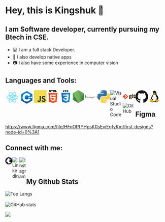 # Hey, this is Kingshuk  👋

## I am Software developer, currently pursuing my Btech in CSE.

- 💻 I am a full stack Developer.
- 📱 I also develop native apps
- 📷 I also have some experience in computer vision

<!--  - 👨‍💻 All of my projects are available in my [website] -->


## Languages and Tools:

<img align="left" alt="React" width="45px" src="https://raw.githubusercontent.com/github/explore/80688e429a7d4ef2fca1e82350fe8e3517d3494d/topics/react/react.png" />
<img align="left" src="https://raw.githubusercontent.com/SVijayB/SVijayB/master/assets/SVG/Languages/c++.svg" width=45 />
<img align="left" alt="JavaScript" width="40px" src="https://raw.githubusercontent.com/github/explore/80688e429a7d4ef2fca1e82350fe8e3517d3494d/topics/javascript/javascript.png" />
<img align="left" alt="HTML5" width="40px" src="https://raw.githubusercontent.com/github/explore/80688e429a7d4ef2fca1e82350fe8e3517d3494d/topics/html/html.png" />
<img align="left" alt="CSS3" width="40px" src="https://raw.githubusercontent.com/github/explore/80688e429a7d4ef2fca1e82350fe8e3517d3494d/topics/css/css.png" />
<img align="left" alt="Node.js" width="40px" src="https://raw.githubusercontent.com/github/explore/80688e429a7d4ef2fca1e82350fe8e3517d3494d/topics/nodejs/nodejs.png" />
<img align="left" alt="MongoDB" width="40px" src="https://raw.githubusercontent.com/github/explore/80688e429a7d4ef2fca1e82350fe8e3517d3494d/topics/mongodb/mongodb.png" />
<img  align="left" width="40px" src="https://raw.githubusercontent.com/SVijayB/SVijayB/master/assets/SVG/Languages/python.svg" />
<img align="left" alt="Visual Studio Code" width="40px" src="https://opencv.org/wp-content/uploads/2020/07/cropped-OpenCV_logo_white_600x.png" />
<img align="left" alt="Git" width="40px" src="https://raw.githubusercontent.com/github/explore/80688e429a7d4ef2fca1e82350fe8e3517d3494d/topics/git/git.png" />
<img align="left" alt="GitHub" width="40px" src="https://raw.githubusercontent.com/github/explore/78df643247d429f6cc873026c0622819ad797942/topics/github/github.png" />
<img align="left" alt="GitHub" width="40px" src="https://raw.githubusercontent.com/github/explore/80688e429a7d4ef2fca1e82350fe8e3517d3494d/topics/linux/linux.png" />
<img align="left" alt="GitHub" width="40px" src="https://raw.githubusercontent.com/flutter/website/master/src/_assets/image/flutter-lockup-bg.jpg" />


<br />
<br />

## Figma
https://www.figma.com/file/HFqOPfYHpsK0sEviEgfyKm/first-designs?node-id=0%3A1

## Connect with me:

[<img align="left" alt="website" width="22px" src="https://raw.githubusercontent.com/iconic/open-iconic/master/svg/globe.svg" />][website]
[<img align="left" alt="LinkedIn" width="22px" src="https://cdn.jsdelivr.net/npm/simple-icons@v3/icons/linkedin.svg" />][linkedin]
[<img align="left" alt="Instagram" width="22px" src="https://cdn.jsdelivr.net/npm/simple-icons@v3/icons/instagram.svg" />][instagram]
<br />
<br />

## My Github Stats

![Top Langs](https://github-readme-stats.vercel.app/api/top-langs/?username=kingshuk01)
<br />
<br />
![GitHub stats](https://github-readme-stats.vercel.app/api?username=kingshuk01&show_icons=true&theme=tokyonight)

![](https://visitor-badge.laobi.icu/badge?page_id=kingshuk01.kingshuk01)



[website]: https://kingshuk01.github.io/portfolio/
[instagram]:https://www.instagram.com/kingshuk.mukherjee/
[linkedin]: https://www.linkedin.com/in/kingshuk-mukherjee-762177191/
